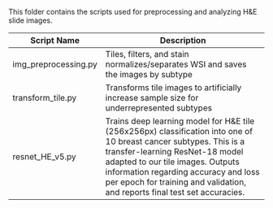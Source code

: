 This folder contains the scripts used for preprocessing and analyzing H&E slide images.


|Script Name |Description|
|--|--|
|img_preprocessing.py |Tiles, filters, and stain normalizes/separates WSI and saves the images by subtype|
|transform_tile.py | Transforms tile images to artificially increase sample size for underrepresented subtypes |
|resnet_HE_v5.py | Trains deep learning model for H&E tile (256x256px) classification into one of 10 breast cancer subtypes. This is a transfer-learning ResNet-18 model adapted to our tile images.  Outputs information regarding accuracy and loss per epoch for training and validation, and reports final test set accuracies. |
